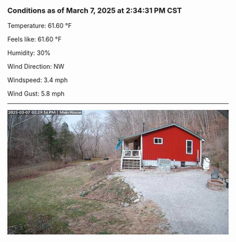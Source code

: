 ### Conditions as of March 7, 2025 at 2:34:31 PM CST 

Temperature: 61.60 &deg;F

Feels like: 61.60 &deg;F

Humidity: 30%

Wind Direction: NW

Windspeed: 3.4 mph

Wind Gust: 5.8 mph

---

<img src="./images/latest.jpeg"/>

